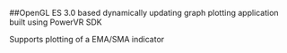 ##OpenGL ES 3.0 based dynamically updating graph plotting application built using PowerVR SDK

Supports plotting of a EMA/SMA indicator

